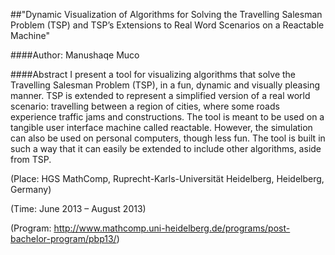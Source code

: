 ##"Dynamic Visualization of Algorithms for Solving the Travelling Salesman Problem (TSP) and TSP’s Extensions to Real Word Scenarios on a Reactable Machine"

####Author: Manushaqe Muco



####Abstract
I present a tool for visualizing algorithms that solve the Travelling Salesman Problem (TSP), in a fun, dynamic and visually pleasing manner. TSP is extended to represent a simplified version of a real world scenario: travelling between a region of cities, where some roads experience traffic jams and constructions. The tool is meant to be used on a tangible user interface machine called reactable. However, the simulation can also be used on personal computers, though less fun. The tool is built in such a way that it can easily be extended to include other algorithms, aside from TSP.

(Place: HGS MathComp, Ruprecht-Karls-Universität Heidelberg, Heidelberg, Germany)
        
(Time: June 2013 – August 2013)

(Program: http://www.mathcomp.uni-heidelberg.de/programs/post-bachelor-program/pbp13/)
